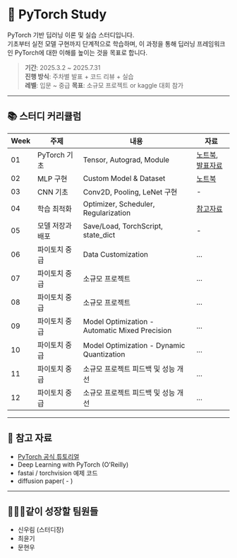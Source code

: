 # 🧠 PyTorch Study

PyTorch 기반 딥러닝 이론 및 실습 스터디입니다.  
기초부터 실전 모델 구현까지 단계적으로 학습하며, 이 과정을 통해 딥러닝 프레임워크인 PyTorch에 대한 이해를 높이는 것을 목표로 합니다.

> **기간**: 2025.3.2 ~ 2025.7.31  
> **진행 방식**: 주차별 발표 + 코드 리뷰 + 실습  
> **레벨**: 입문 ~ 중급
> **목표**: 소규모 프로젝트 or kaggle 대회 참가

---

## 📚 스터디 커리큘럼

| Week | 주제 | 내용 | 자료 |
|------|------|------|------|
| 01 | PyTorch 기초 | Tensor, Autograd, Module | [노트북](./week01/), [발표자료](./week01/slides.pdf) |
| 02 | MLP 구현 | Custom Model & Dataset | [노트북](./week02/) |
| 03 | CNN 기초 | Conv2D, Pooling, LeNet 구현 | - |
| 04 | 학습 최적화 | Optimizer, Scheduler, Regularization | [참고자료](https://docs.pytorch.org/docs/stable/optim.html) |
| 05 | 모델 저장과 배포 | Save/Load, TorchScript, state_dict | - |
| 06 | 파이토치 중급 | Data Customization | ... |
| 07 | 파이토치 중급 |소규모 프로젝트 | ... |
| 08 | 파이토치 중급 |소규모 프로젝트| ... |
| 09 | 파이토치 중급 |Model Optimization - Automatic Mixed Precision| ... |
| 10 | 파이토치 중급 |Model Optimization - Dynamic Quantization | ... |
| 11 | 파이토치 중급 |소규모 프로젝트 피드백 및 성능 개선| ... |
| 12 | 파이토치 중급 |소규모 프로젝트 피드백 및 성능 개선| ... |

---
## 🧾 참고 자료

- [PyTorch 공식 튜토리얼](https://pytorch.org/tutorials/)
- Deep Learning with PyTorch (O'Reilly)
- fastai / torchvision 예제 코드
- diffusion paper( - )

---

## 🧑‍🤝‍🧑같이 성장할 팀원들
* 신우림 (스터디장)
* 최윤기
* 문현우
